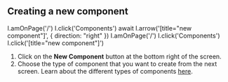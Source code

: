 <script>
  import Carousel from "../Carousel.svelte";
</script>

## Creating a new component

<Carousel id="create-new-component">
  <screenshot>
    I.amOnPage('/')
    I.click('Components')
    await I.arrow('[title="new component"]', { direction: "right" })
  </screenshot>

  <screenshot>
    I.amOnPage('/')
    I.click('Components')
    I.click('[title="new component"]')
  </screenshot>
</Carousel>

1. Click on the **New Component** button at the bottom right of the screen.
1. Choose the type of component that you want to create from the next screen. Learn about the different types of components [here]().
